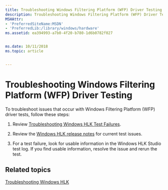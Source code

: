```yaml
---
title: Troubleshooting Windows Filtering Platform (WFP) Driver Testing
description: Troubleshooting Windows Filtering Platform (WFP) Driver Testing
MSHAttr:
- 'PreferredSiteName:MSDN'
- 'PreferredLib:/library/windows/hardware'
ms.assetid: ea394993-a7b0-4f20-b780-1d6b0782f027


ms.date: 10/11/2018
ms.topic: article


---
```


# Troubleshooting Windows Filtering Platform (WFP) Driver Testing


To troubleshoot issues that occur with Windows Filtering Platform (WFP) driver tests, follow these steps:

1. Review [Troubleshooting Windows HLK Test Failures](../user/troubleshooting-windows-hlk-test-failures.md).

2. Review the [Windows HLK release notes](http://go.microsoft.com/fwlink/?LinkID=236110) for current test issues.

3. For a test failure, look for usable information in the Windows HLK Studio test log. If you find usable information, resolve the issue and rerun the test.

## <span id="related_topics"></span>Related topics


[Troubleshooting Windows HLK](../user/troubleshooting-windows-hlk.md)

 

 








